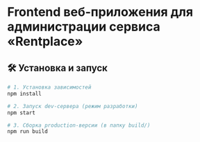 # Frontend веб-приложения для администрации сервиса «Rentplace»

## 🛠️ Установка и запуск

```bash
# 1. Установка зависимостей
npm install

# 2. Запуск dev-сервера (режим разработки)
npm start

# 3. Сборка production-версии (в папку build/)
npm run build
